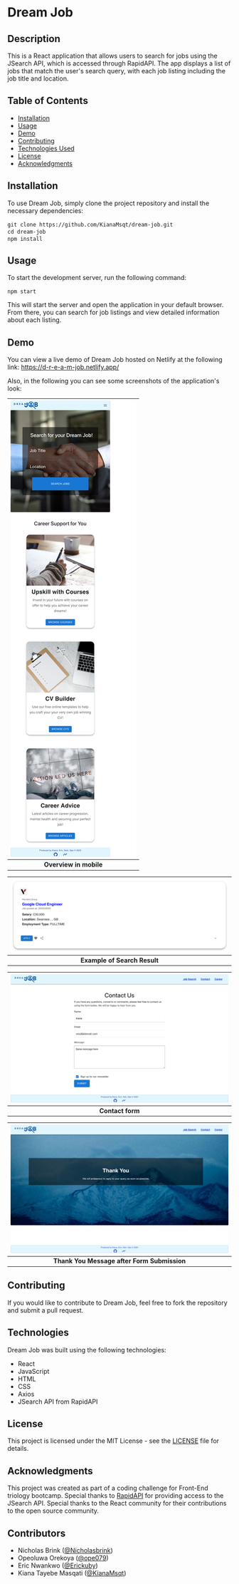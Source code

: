 # Dream Job

## Description
This is a React application that allows users to search for jobs using the JSearch API, which is accessed through RapidAPI. The app displays a list of jobs that match the user's search query, with each job listing including the job title and location.

## Table of Contents
* [Installation](#installation)
* [Usage](#usage)
* [Demo](#demo)
* [Contributing](#contributing)
* [Technologies Used](#technologies)
* [License](#license)
* [Acknowledgments](#acknowledgments)


## Installation
To use Dream Job, simply clone the project repository and install the necessary dependencies:
```
git clone https://github.com/KianaMsqt/dream-job.git
cd dream-job
npm install
```


## Usage
To start the development server, run the following command:
```
npm start
```

This will start the server and open the application in your default browser. From there, you can search for job listings and view detailed information about each listing.


## Demo
You can view a live demo of Dream Job hosted on Netlify at the following link: https://d-r-e-a-m-job.netlify.app/

Also, in the following you can see some screenshots of the application's look:

| ![Overview](./public/Home-Page.png) |
|:--:|
| <b>Overview in mobile</b>|

| ![Overview](./public/Search-Results.png) |
|:--:|
| <b>Example of Search Result</b>|

| ![Overview](./public/Contact-Form.png) |
|:--:|
| <b>Contact form</b>|

| ![Overview](./public/Thank-You-Message.png) |
|:--:|
| <b>Thank You Message after Form Submission</b>|

## Contributing
If you would like to contribute to Dream Job, feel free to fork the repository and submit a pull request.


## Technologies
Dream Job was built using the following technologies:

* React
* JavaScript
* HTML
* CSS
* Axios
* JSearch API from RapidAPI
<!-- * Mailchimp -->


## License
This project is licensed under the MIT License - see the [LICENSE](./LICENSE.txt) file for details.


## Acknowledgments
This project was created as part of a coding challenge for Front-End triology bootcamp. Special thanks to [RapidAPI](https://rapidapi.com/) for providing access to the JSearch API. Special thanks to the React community for their contributions to the open source community.


## Contributors
- Nicholas Brink ([@Nicholasbrink](https://github.com/Nicholasbrink))
- Opeoluwa Orekoya ([@ope079](https://github.com/ope079))
- Eric Nwankwo ([@Erickuby](https://github.com/Erickuby))
- Kiana Tayebe Masqati ([@KianaMsqt](https://github.com/KianaMsqt))
